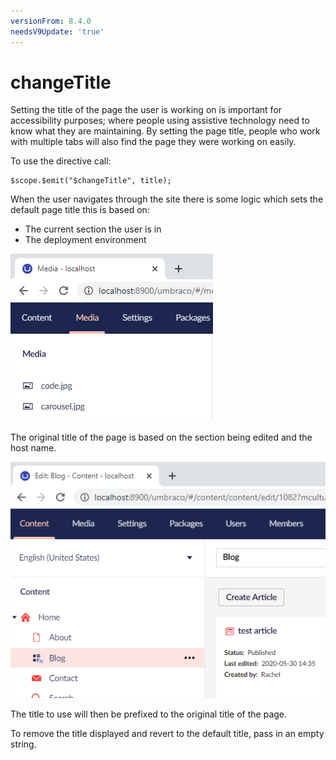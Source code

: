 ```yaml
---
versionFrom: 8.4.0
needsV9Update: 'true'
---
```


# changeTitle

Setting the title of the page the user is working on is important for accessibility purposes; where people using assistive technology need to know what they are maintaining. By setting the page title, people who work with multiple tabs will also find the page they were working on easily.

To use the directive call:

```
$scope.$emit("$changeTitle", title);
```

When the user navigates through the site there is some logic which sets the default page title this is based on:

* The current section the user is in
* The deployment environment

![Example of the default title](images/defaultview.png)

The original title of the page is based on the section being edited and the host name.

![Example of the page title showing edit blo](images/editblog.png)

The title to use will then be prefixed to the original title of the page.

To remove the title displayed and revert to the default title, pass in an empty string.
